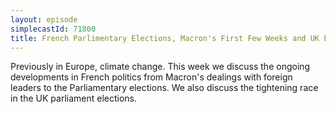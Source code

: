 ```yaml
---
layout: episode
simplecastId: 71800
title: French Parlimentary Elections, Macron's First Few Weeks and UK Election
---
```


Previously in Europe, climate change. This week we discuss the ongoing developments in French politics from Macron's dealings with foreign leaders to the Parliamentary elections. We also discuss the tightening race in the UK parliament elections.
